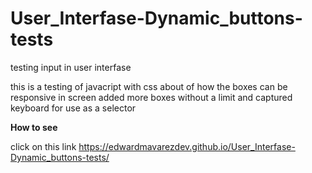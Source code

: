 # User_Interfase-Dynamic_buttons-tests
testing input in user interfase

this is a testing of javacript with css about of how the boxes can be responsive in screen added more boxes without a limit and captured keyboard for use as a selector

<strong>How to see</strong>

click on this link https://edwardmavarezdev.github.io/User_Interfase-Dynamic_buttons-tests/
